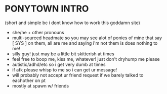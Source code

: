# PONYTOWN INTRO

(short and simple bc i dont know how to work this goddamn site)

- she/he + other pronouns
- multi-sourced headmate so you may see alot of ponies of mine that say [ SYS ] on them, all are me and saying i'm not them is does nothing to me!
- silly guy! just may be a little bit skitterish at times
- feel free to boop me, kiss me, whatever! just don't dryhump me please
- autistic/adhd/etc so i get very dumb at times
- if afk please whisp to me so i can get ur message!
- will probably not accept ur friend request if we barely talked to eachother on pt
- mostly at spawn w/ friends
